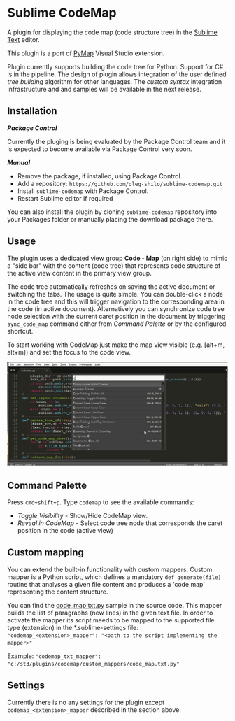 # Sublime CodeMap

A plugin for displaying the code map (code structure tree) in the [Sublime Text](http://sublimetext.com "Sublime Text") editor.

This plugin is a port of [PyMap](https://marketplace.visualstudio.com/items?itemName=OlegShilo.PyMap) Visual Studio extension. 

Plugin currently supports building the code tree for Python. Support for C# is in the pipeline. The design of plugin allows integration of the user defined _tree building_ algorithm for other languages. The _custom syntax_ integration infrastructure and and samples will  be available in the next release. 

## Installation

*__Package Control__*

Currently the pluging is being evaluated by the Package Control team and it is expected to become available  via Package Control very soon. 

*__Manual__*

* Remove the package, if installed, using Package Control.
* Add a repository: `https://github.com/oleg-shilo/sublime-codemap.git`
* Install `sublime-codemap` with Package Control. 
* Restart Sublime editor if required

You can also install the plugin by cloning `sublime-codemap` repository into your Packages folder or manually placing the download package there.

## Usage
The plugin uses a dedicated view group __Code - Map__ (on right side) to mimic a "side bar" with the content (code tree) that represents code structure of the active view content in the primary view group. 

The code tree automatically refreshes on saving the active document or switching the tabs. The usage is quite simple. You can double-click a node in the code tree and this will trigger navigation to the corresponding area in the code (in active document). Alternatively you can synchronize code tree node selection with the current caret position in the document by triggering `sync_code_map` command either from _Command Palette_ or by the configured shortcut.

To start working with CodeMap just make the map view visible (e.g. [alt+m, alt+m]) and set the focus to the code view.

![](images/image1.gif)

## Command Palette

Press `cmd+shift+p`. Type `codemap` to see the available commands:

* *Toggle Visibility* - Show/Hide CodeMap view.
* *Reveal in CodeMap* - Select code tree node that corresponds the caret position in the code (active view)

## Custom mapping

You can extend the built-in functionality with custom mappers. Custom mapper is a Python script, which defines a mandatory `def generate(file)` routine that analyses a given file content and produces a 'code map' representing the content structure. 

You can find the [code_map.txt.py](custom_mappers/code_map.txt.py) sample in the source code. This mapper builds the list of paragraphs (new lines) in the given text file.
In order to activate the mapper its script meeds to be mapped to the supported file type (extension) in the *.sublime-settings file:
`"codemap_<extension>_mapper": "<path to the script implementing the mapper>"`

  Example: `"codemap_txt_mapper": "c:/st3/plugins/codemap/custom_mappers/code_map.txt.py"`
   

## Settings
Currently there is no any settings for the plugin except `codemap_<extension>_mapper` described in the section above.
